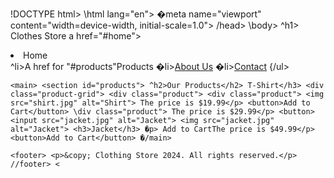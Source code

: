 \!DOCTYPE html> \html lang="en"> <head> <meta charset="UTF-8"> �meta name="viewport" <link rel="stylesheet" href="styles.css"> content="width=device-width, initial-scale=1.0"> <title>Clothes Shop</title> \/head> \body> ^h1> Clothes Store</h1> a href="#home"> <li>Home</a></li> ^li>A href for "#products"Products</a></li> �li><a href="#about">About Us</a></li> �li><a href="#contact">Contact</a></li> {/ul>  

    <main> <section id="products"> ^h2>Our Products</h2> T-Shirt</h3> <div class="product-grid"> <div class="product"> <div class="product"> <img src="shirt.jpg" alt="Shirt"> The price is $19.99</p> <button>Add to Cart</button> \div class="product"> The price is $29.99</p> <button><input src="jacket.jpg" alt="Jacket"> <img src="jacket.jpg" alt="Jacket"> <h3>Jacket</h3> �p> Add to CartThe price is $49.99</p> <button>Add to Cart</button> �/main>

    <footer> <p>&copy; Clothing Store 2024. All rights reserved.</p> //footer> <
